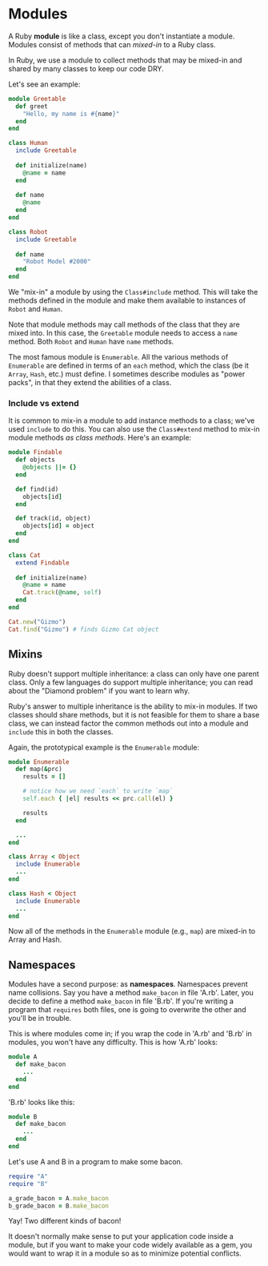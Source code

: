# Modules

A Ruby **module** is like a class, except you don't instantiate a
module. Modules consist of methods that can *mixed-in* to a Ruby
class.

In Ruby, we use a module to collect methods that may be mixed-in and
shared by many classes to keep our code DRY.

Let's see an example:

```ruby
module Greetable
  def greet
    "Hello, my name is #{name}"
  end
end

class Human
  include Greetable
  
  def initialize(name)
    @name = name
  end
  
  def name
    @name
  end
end

class Robot
  include Greetable
  
  def name
    "Robot Model #2000"
  end
end
```

We "mix-in" a module by using the `Class#include` method. This will
take the methods defined in the module and make them available to
instances of `Robot` and `Human`.

Note that module methods may call methods of the class that they are
mixed into. In this case, the `Greetable` module needs to access a
`name` method. Both `Robot` and `Human` have `name` methods.

The most famous module is `Enumerable`. All the various methods of
`Enumerable` are defined in terms of an `each` method, which the class
(be it `Array`, `Hash`, etc.) must define. I sometimes describe
modules as "power packs", in that they extend the abilities of a
class.

### Include vs extend

It is common to mix-in a module to add instance methods to a
class; we've used `include` to do this. You can also use the
`Class#extend` method to mix-in module methods *as class
methods*. Here's an example:

```ruby
module Findable
  def objects
    @objects ||= {}
  end

  def find(id)
    objects[id]
  end

  def track(id, object)
    objects[id] = object
  end
end

class Cat
  extend Findable
  
  def initialize(name)
    @name = name
    Cat.track(@name, self)
  end
end

Cat.new("Gizmo")
Cat.find("Gizmo") # finds Gizmo Cat object
```

## Mixins

Ruby doesn't support multiple inheritance: a class can only have one
parent class. Only a few languages do support multiple inheritance;
you can read about the "Diamond problem" if you want to learn why.

Ruby's answer to multiple inheritance is the ability to mix-in
modules. If two classes should share methods, but it is not feasible
for them to share a base class, we can instead factor the common
methods out into a module and `include` this in both the classes.

Again, the prototypical example is the `Enumerable` module:

```ruby
module Enumerable
  def map(&prc)
    results = []

    # notice how we need `each` to write `map`
    self.each { |el| results << prc.call(el) }

    results
  end

  ...
end

class Array < Object
  include Enumerable
  ...
end

class Hash < Object
  include Enumerable
  ...
end
```

Now all of the methods in the `Enumerable` module (e.g., `map`) are
mixed-in to Array and Hash.

## Namespaces

Modules have a second purpose: as **namespaces**. Namespaces prevent
name collisions. Say you have a method `make_bacon` in file
'A.rb'. Later, you decide to define a method `make_bacon` in file
'B.rb'. If you're writing a program that `requires` both files, one is
going to overwrite the other and you'll be in trouble.

This is where modules come in; if you wrap the code in 'A.rb' and
'B.rb' in modules, you won't have any difficulty. This is how 'A.rb'
looks:

```ruby
module A
  def make_bacon
    ...
  end
end
```

'B.rb' looks like this:

```ruby
module B
  def make_bacon
    ...
  end
end
```

Let's use A and B in a program to make some bacon.

```ruby
require "A"
require "B"

a_grade_bacon = A.make_bacon
b_grade_bacon = B.make_bacon
```

Yay! Two different kinds of bacon!

It doesn't normally make sense to put your application code inside a
module, but if you want to make your code widely available as a gem,
you would want to wrap it in a module so as to minimize potential
conflicts.
